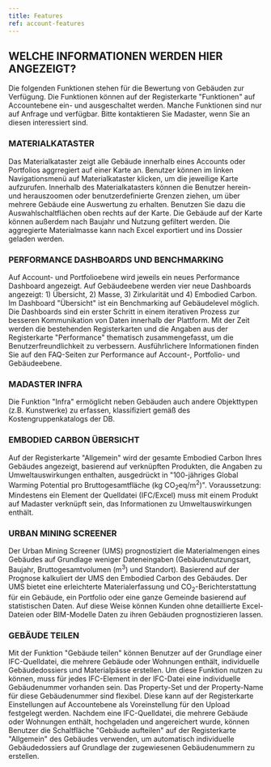 ```yaml
---
title: Features
ref: account-features
---
```


## WELCHE INFORMATIONEN WERDEN HIER ANGEZEIGT?
Die folgenden Funktionen stehen für die Bewertung von Gebäuden zur Verfügung. Die Funktionen können auf der Registerkarte "Funktionen" auf Accountebene ein- und ausgeschaltet werden. Manche Funktionen sind nur auf Anfrage und verfügbar. Bitte kontaktieren Sie Madaster, wenn Sie an diesen interessiert sind.

### MATERIALKATASTER
Das Materialkataster zeigt alle Gebäude innerhalb eines Accounts oder Portfolios aggrregiert auf einer Karte an. Benutzer können im linken Navigationsmenü auf Materialkataster klicken, um die jeweilige Karte aufzurufen. Innerhalb des Materialkatasters können die Benutzer herein- und herauszoomen oder benutzerdefinierte Grenzen ziehen, um über mehrere Gebäude eine Auswertung zu erhalten. Benutzen Sie dazu die Auswahlschaltflächen oben rechts auf der Karte. Die Gebäude auf der Karte können außerdem nach Baujahr und Nutzung gefiltert werden. Die aggregierte Materialmasse kann nach Excel exportiert und ins Dossier geladen werden.

### PERFORMANCE DASHBOARDS UND BENCHMARKING
Auf Account- und Portfolioebene wird jeweils ein neues Performance Dashboard angezeigt. Auf Gebäudeebene werden vier neue Dashboards angezeigt: 1) Übersicht, 2) Masse, 3) Zirkularität und 4) Embodied Carbon. Im Dashboard "Übersicht" ist ein Benchmarking auf Gebäudelevel möglich. Die Dashboards sind ein erster Schritt in einem iterativen Prozess zur besseren Kommunikation von Daten innerhalb der Plattform. Mit der Zeit werden die bestehenden Registerkarten und die Angaben aus der Registerkarte "Performance" thematisch zusammengefasst, um die Benutzerfreundlichkeit zu verbessern. Ausführlichere Informationen finden Sie auf den FAQ-Seiten zur Performance auf Account-, Portfolio- und Gebäudeebene.

### MADASTER INFRA
Die Funktion "Infra" ermöglicht neben Gebäuden auch andere Objekttypen (z.B. Kunstwerke) zu erfassen, klassifiziert gemäß des Kostengruppenkatalogs der DB.

### EMBODIED CARBON ÜBERSICHT
Auf der Registerkarte "Allgemein" wird der gesamte Embodied Carbon Ihres Gebäudes angezeigt, basierend auf verknüpften Produkten, die Angaben zu Umweltauswirkungen enthalten, ausgedrückt in "100-jähriges Global Warming Potential pro Bruttogesamtfläche (kg CO<sub>2</sub>eq/m<sup>2</sup>)". Voraussetzung: Mindestens ein Element der Quelldatei (IFC/Excel) muss mit einem Produkt auf Madaster verknüpft sein, das Informationen zu Umweltauswirkungen enthält.

### URBAN MINING SCREENER 
Der Urban Mining Screener (UMS) prognostiziert die Materialmengen eines Gebäudes auf Grundlage weniger Dateneingaben (Gebäudenutzungsart, Baujahr, Bruttogesamtvolumen (m<sup>3</sup>) und Standort). Basierend auf der Prognose kalkuliert der UMS den Embodied Carbon des Gebäudes. Der UMS bietet eine erleichterte Materialerfassung und CO<sub>2</sub>-Berichterstattung für ein Gebäude, ein Portfolio oder eine ganze Gemeinde basierend auf statistischen Daten. Auf diese Weise können Kunden ohne detaillierte Excel-Dateien oder BIM-Modelle Daten zu ihren Gebäuden prognostizieren lassen.

### GEBÄUDE TEILEN 
Mit der Funktion "Gebäude teilen" können Benutzer auf der Grundlage einer IFC-Quelldatei, die mehrere Gebäude oder Wohnungen enthält, individuelle Gebäudedossiers und Materialpässe erstellen. Um diese Funktion nutzen zu können, muss für jedes IFC-Element in der IFC-Datei eine individuelle Gebäudenummer vorhanden sein. Das Property-Set und der Property-Name für diese Gebäudenummer sind flexibel. Diese kann auf der Registerkarte Einstellungen auf Accountebene als Voreinstellung für den Upload festgelegt werden. Nachdem eine IFC-Quelldatei, die mehrere Gebäude oder Wohnungen enthält, hochgeladen und angereichert wurde, können Benutzer die Schaltfläche "Gebäude aufteilen" auf der Registerkarte "Allgemein" des Gebäudes verwenden, um automatisch individuelle Gebäudedossiers auf Grundlage der zugewiesenen Gebäudenummern zu erstellen.
